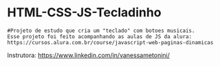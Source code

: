 # HTML-CSS-JS-Tecladinho
    #Projeto de estudo que cria um "teclado" com botoes musicais.
    Esse projeto foi feito acompanhando as aulas de JS da alura:
    https://cursos.alura.com.br/course/javascript-web-paginas-dinamicas
Instrutora: https://www.linkedin.com/in/vanessametonini/

    
    
